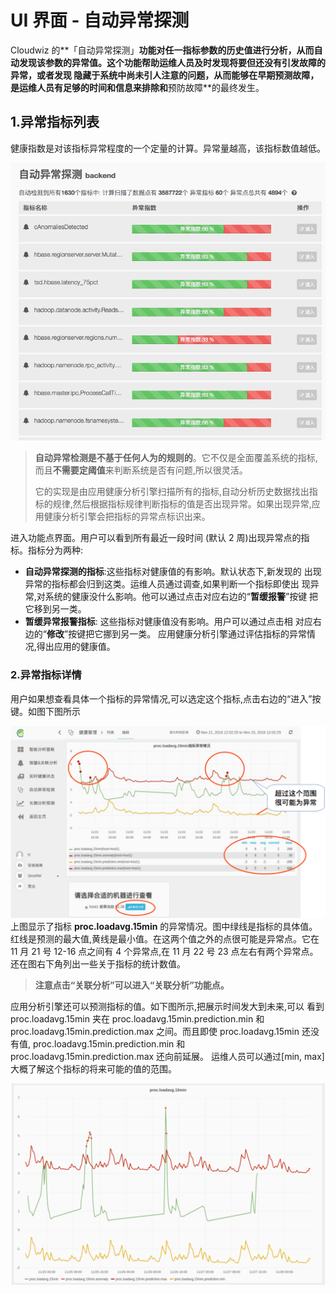 # **UI 界面 - 自动异常探测**

Cloudwiz 的**「自动异常探测」**功能对任一指标参数的历史值进行分析，从而自动发现该参数的异常值。这个功能帮助运维人员及时发现将要但还没有引发故障的异常，或者发现 隐藏于系统中尚未引人注意的问题，从而能够在早期预测故障，是运维人员有足够的时间和信息来排除和**预防故障**的最终发生。

## **1.异常指标列表**

健康指数是对该指标异常程度的一个定量的计算。异常量越高，该指标数值越低。

![](/part4/images/p4_21.png)

> **自动异常检测是不基于任何人为的规则的**。它不仅是全面覆盖系统的指标,而且**不需要定阈值**来判断系统是否有问题,所以很灵活。
>
> 它的实现是由应用健康分析引擎扫描所有的指标,自动分析历史数据找出指标的规律,然后根据指标规律判断指标的值是否出现异常。如果出现异常,应用健康分析引擎会把指标的异常点标识出来。

进入功能点界面。用户可以看到所有最近一段时间 \(默认 2 周\)出现异常点的指标。指标分为两种:

* **自动异常探测的指标**:这些指标对健康值的有影响。默认状态下,新发现的 出现异常的指标都会归到这类。运维人员通过调查,如果判断一个指标即使出 现异常,对系统的健康没什么影响。他可以通过点击对应右边的“**暂缓报警**”按键 把它移到另一类。
* **暂缓异常报警指标**: 这些指标对健康值没有影响。用户可以通过点击相 对应右边的“**修改**”按键把它挪到另一类。
  应用健康分析引擎通过评估指标的异常情况,得出应用的健康值。

### **2.异常指标详情**

用户如果想查看具体一个指标的异常情况,可以选定这个指标,点击右边的“进入”按键。如图下图所示

![](/part4/images/p4_22.png)上图显示了指标 **proc.loadavg.15min** 的异常情况。图中绿线是指标的具体值。 红线是预测的最大值,黄线是最小值。在这两个值之外的点很可能是异常点。它在 11 月 21 号 12-16 点之间有 4 个异常点,在 11 月 22 号 23 点左右有两个异常点。还在图右下角列出一些关于指标的统计数值。

> **注意点击“关联分析”可以进入“关联分析”功能点。**

应用分析引擎还可以预测指标的值。如下图所示,把展示时间发大到未来,可以 看到 proc.loadavg.15min 夹在 proc.loadavg.15min.prediction.min 和 proc.loadavg.15min.prediction.max 之间。而且即使 proc.loadavg.15min 还没有值, proc.loadavg.15min.prediction.min 和 proc.loadavg.15min.prediction.max 还向前延展。 运维人员可以通过\[min, max\]大概了解这个指标的将来可能的值的范围。

![](/part4/images/p4_23.png)



